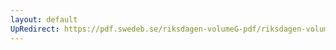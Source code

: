 ```yaml
---
layout: default
UpRedirect: https://pdf.swedeb.se/riksdagen-volumeG-pdf/riksdagen-volumeG-pdf/data/19992000/reg_19992000/reg_19992000_0175.pdf
---
```

